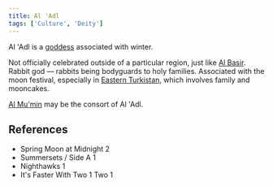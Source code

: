 ```yaml
---
title: Al 'Adl
tags: ['Culture', 'Deity']
---
```

Al 'Adl is a [goddess](_wiki/gods.md) associated with winter.

Not officially celebrated outside of a particular region, just like [Al Basir](_wiki/al-basir.md). Rabbit god — rabbits being bodyguards to holy families. Associated with the moon festival, especially in [Eastern Turkistan](_wiki/eastern-turkistan.md), which involves family and mooncakes.

[Al Mu'min](_wiki/al-mumin.md) may be the consort of Al 'Adl.

## References
- Spring Moon at Midnight 2
- Summersets / Side A 1
- Nighthawks 1
- It's Faster With Two 1
Two 1
